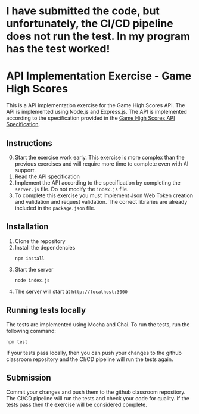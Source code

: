 # I have submitted the code, but unfortunately, the CI/CD pipeline does not run the test. In my program has the test worked! 

# API Implementation Exercise - Game High Scores

This is a API implementation exercise for the Game High Scores API. The API is implemented using Node.js and Express.js. The API is implemented according to the specification provided in the [Game High Scores API Specification](https://lassehav-oamk.stoplight.io/docs/gamehighscoreexercisespecification/kprm5u5uf4b5q-game-high-scores-api).

## Instructions

0. Start the exercise work early. This exercise is more complex than the previous exercises and will require more time to complete even with AI support.
1. Read the API specification
2. Implement the API according to the specification by completing the `server.js` file. Do not modify the `index.js` file.
3. To complete this exercise you must implement Json Web Token creation and validation and request validation. The correct libraries are already included in the `package.json` file.

## Installation

1. Clone the repository
2. Install the dependencies
   ```
   npm install
   ```
3. Start the server
   ```
   node index.js
   ```
4. The server will start at `http://localhost:3000`

## Running tests locally

The tests are implemented using Mocha and Chai. To run the tests, run the following command:

```
npm test
```

If your tests pass locally, then you can push your changes to the github classroom repository and the CI/CD pipeline will run the tests again.

## Submission

Commit your changes and push them to the github classroom repository. The CI/CD pipeline will run the tests and check your code for quality. If the tests pass then the exercise will be considered complete.
